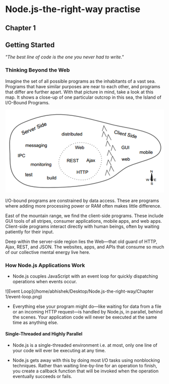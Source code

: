 # Node.js-the-right-way practise

## Chapter 1
## Getting Started

*"The best line of code is the one you never had to write."*

### Thinking Beyond the Web

Imagine the set of all possible programs as the inhabitants of a vast sea.
Programs that have similar purposes are near to each other, and programs that differ are further apart. With that picture in mind, take a look at this
map. It shows a close-up of one particular outcrop in this sea, the Island of
I/O-Bound Programs.

![The Island of IO-Bound Programs]( https://raw.githubusercontent.com/Abhicoding/Node.js-the-right-way/master/Chapter%201/the%20Island%20of%0D%20IO-Bound%20Programs.png )

I/O-bound programs are constrained by data access. These are programs
where adding more processing power or RAM often makes little difference.

East of the mountain range, we find the client-side programs. These include
GUI tools of all stripes, consumer applications, mobile apps, and web apps.
Client-side programs interact directly with human beings, often by waiting
patiently for their input.

Deep within the server-side region lies the Web—that old guard of HTTP, Ajax,
REST, and JSON. The websites, apps, and APIs that consume so much of
our collective mental energy live here.

### How Node.js Applications Work

* Node.js couples JavaScript with an event loop for quickly dispatching operations when events occur.

![Event Loop](/home/abhishek/Desktop/Node.js-the-right-way/Chapter 1/event-loop.png)

* Everything else your program might do—like waiting for data from a file or
an incoming HTTP request—is handled by Node.js, in parallel, behind the
scenes. Your application code will never be executed at the same time as
anything else.

#### Single-Threaded and Highly Parallel

* Node.js is a single-threaded environment i.e. at
most, only one line of your code will ever be executing at any time.

* Node.js gets away with this by doing most I/O tasks using nonblocking
techniques. Rather than waiting line-by-line for an operation to finish, you
create a callback function that will be invoked when the operation eventually
succeeds or fails.
